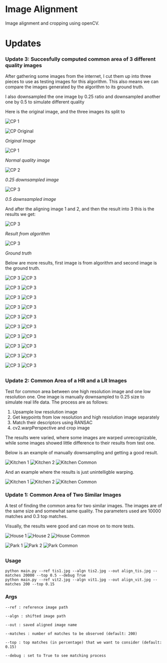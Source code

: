 # Image Alignment

Image alignment and cropping using openCV.

# Updates

### Update 3: Succesfully computed common area of 3 different quality images

After gathering some images from the internet, I cut them up into three pieces to use as testing images for this 
algorithm. This also means we can compare the images generated by the algorithm to its ground truth.

I also downsampled the one image by 0.25 ratio and downsampled another one by 0.5 to simulate different quality 

Here is the original image, and the three images its split to

![CP 1](./3-dataset/3-illustration.jpg "Ref 1")

![CP Original](./3-dataset/cp.jpg "Ref 1")

_Original Image_

![CP 1](./3-dataset/cp_1.jpg "Ref 1")

_Normal quality image_

![CP 2](./3-dataset/cp_2.jpg "Ref 1")

_0.25 downsampled image_

![CP 3](./3-dataset/cp_3.jpg "Ref 1")

_0.5 downsampled image_

And after the aligning image 1 and 2, and then the result into 3 this is the results we get:

![CP 3](./results_3/cp_al.jpg "Ref 1")

_Result from algorithm_

![CP 3](./3-dataset/cp_truth.jpg "Ref 1")

_Ground truth_

Below are more results, first image is from algorithm and second image is the ground truth.

![CP 3](./results_3/snow_al.jpg "Ref 1")
![CP 3](./3-dataset/snow_truth.jpg "Ref 1")

![CP 3](./results_3/seaside_al.jpg "Ref 1")
![CP 3](./3-dataset/seaside_truth.jpg "Ref 1")

![CP 3](./results_3/house_al.jpg "Ref 1")
![CP 3](./3-dataset/house_truth.jpg "Ref 1")

![CP 3](./results_3/city_al.jpg "Ref 1")
![CP 3](./3-dataset/city_truth.jpg "Ref 1")

![CP 3](./results_3/desert_al.jpg "Ref 1")
![CP 3](./3-dataset/desert_truth.jpg "Ref 1")

![CP 3](./results_3/field_al.jpg "Ref 1")
![CP 3](./3-dataset/field_truth.jpg "Ref 1")

![CP 3](./results_3/forest_al.jpg "Ref 1")
![CP 3](./3-dataset/forest_truth.jpg "Ref 1")

![CP 3](./results_3/hills_al.jpg "Ref 1")
![CP 3](./3-dataset/hills_truth.jpg "Ref 1")

![CP 3](./results_3/library_al.jpg "Ref 1")
![CP 3](./3-dataset/library_truth.jpg "Ref 1")

![CP 3](./results_3/mountain_al.jpg "Ref 1")
![CP 3](./3-dataset/mountain_truth.jpg "Ref 1")
##


### Update 2: Common Area of a HR and a LR Images

Test for common area between one high resolution image and one low resolution one. One image is manually downsampled 
to 0.25 size to simulate real life data. The process are as follows:

1. Upsample low resolution image
2. Get keypoints from low resolution and high resolution image separately
3. Match their descriptors using RANSAC
4. cv2.warpPerspective and crop image

The results were varied, where some images are warped unrecognizable, while some images showed little difference to 
their results from test one.

Below is an example of manually downsampling and getting a good result. 

![Kitchen 1](./data/house_1.jpg "Ref 1")
![Kitchen 2](./data/downsampled_025/house_al.jpg_downsampled.jpg "Ref 2")
![Kitchen Common](./results_2/house_al.jpg "Ref 2")



And an example where the results is just unintelligble warping.

![Kitchen 1](./data/park_1.jpg "Ref 1")
![Kitchen 2](./data/downsampled_025/park_al.jpg_downsampled.jpg "Ref 2")
![Kitchen Common](./results_2/park_al.jpg "Ref 2")

### Update 1: Common Area of Two Similar Images

A test of finding the common area for two similar images. The images are of the same size and somewhat same quality. 
The parameters used are 10000 matches and 0.3 top matches.

Visually, the results were good and can move on to more tests. 

![House 1](./data/house_1.jpg "Ref 1")
![House 2](./data/house_2.jpg "Ref 2")
![House Common](./results_1/house_al.jpg "Ref 2")

![Park 1](./data/park_1.jpg "Ref 1")
![Park 2](./data/park_2.jpg "Ref 2")
![Park Common](./results_1/park_al.jpg "Ref 2")

##


### Usage

```
python main.py --ref tis1.jpg --algn tis2.jpg --out align_tis.jpg --matches 20000 --top 0.5 --debug True
python main.py --ref vit2.jpg --algn vit1.jpg --out align_vit.jpg --matches 200 --top 0.15              
```

### Args

```
--ref : reference image path

--algn : shifted image path

--out : saved aligned image name

--matches : number of matches to be observed (default: 200)

--top : top matches (in percentage) that we want to consider (default: 0.15)

--debug : set to True to see matching process

```




